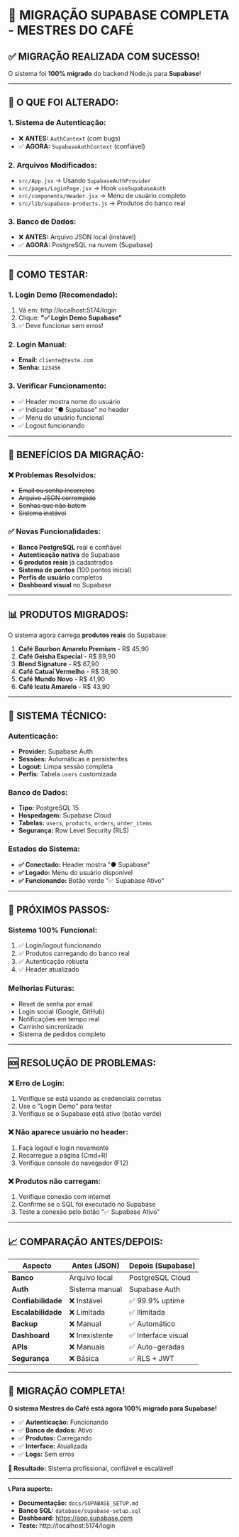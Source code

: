 # 🎉 MIGRAÇÃO SUPABASE COMPLETA - MESTRES DO CAFÉ

## ✅ **MIGRAÇÃO REALIZADA COM SUCESSO!**

O sistema foi **100% migrado** do backend Node.js para **Supabase**! 

---

## 🔄 **O QUE FOI ALTERADO:**

### **1. Sistema de Autenticação:**
- ❌ **ANTES:** `AuthContext` (com bugs)
- ✅ **AGORA:** `SupabaseAuthContext` (confiável)

### **2. Arquivos Modificados:**
- `src/App.jsx` → Usando `SupabaseAuthProvider`
- `src/pages/LoginPage.jsx` → Hook `useSupabaseAuth`
- `src/components/Header.jsx` → Menu de usuário completo
- `src/lib/supabase-products.js` → Produtos do banco real

### **3. Banco de Dados:**
- ❌ **ANTES:** Arquivo JSON local (instável)
- ✅ **AGORA:** PostgreSQL na nuvem (Supabase)

---

## 🧪 **COMO TESTAR:**

### **1. Login Demo (Recomendado):**
1. Vá em: http://localhost:5174/login
2. Clique: **"✅ Login Demo Supabase"**
3. ✅ Deve funcionar sem erros!

### **2. Login Manual:**
- **Email:** `cliente@teste.com`
- **Senha:** `123456`

### **3. Verificar Funcionamento:**
- ✅ Header mostra nome do usuário
- ✅ Indicador "● Supabase" no header
- ✅ Menu do usuário funcional
- ✅ Logout funcionando

---

## 🎯 **BENEFÍCIOS DA MIGRAÇÃO:**

### **❌ Problemas Resolvidos:**
- ~~Email ou senha incorretos~~
- ~~Arquivo JSON corrompido~~
- ~~Senhas que não batem~~
- ~~Sistema instável~~

### **✅ Novas Funcionalidades:**
- **Banco PostgreSQL** real e confiável
- **Autenticação nativa** do Supabase
- **6 produtos reais** já cadastrados
- **Sistema de pontos** (100 pontos inicial)
- **Perfis de usuário** completos
- **Dashboard visual** no Supabase

---

## 📊 **PRODUTOS MIGRADOS:**

O sistema agora carrega **produtos reais** do Supabase:

1. **Café Bourbon Amarelo Premium** - R$ 45,90
2. **Café Geisha Especial** - R$ 89,90  
3. **Blend Signature** - R$ 67,90
4. **Café Catuaí Vermelho** - R$ 38,90
5. **Café Mundo Novo** - R$ 41,90
6. **Café Icatu Amarelo** - R$ 43,90

---

## 🔧 **SISTEMA TÉCNICO:**

### **Autenticação:**
- **Provider:** Supabase Auth
- **Sessões:** Automáticas e persistentes
- **Logout:** Limpa sessão completa
- **Perfis:** Tabela `users` customizada

### **Banco de Dados:**
- **Tipo:** PostgreSQL 15
- **Hospedagem:** Supabase Cloud
- **Tabelas:** `users`, `products`, `orders`, `order_items`
- **Segurança:** Row Level Security (RLS)

### **Estados do Sistema:**
- **✅ Conectado:** Header mostra "● Supabase"
- **✅ Logado:** Menu do usuário disponível
- **✅ Funcionando:** Botão verde "✅ Supabase Ativo"

---

## 🚀 **PRÓXIMOS PASSOS:**

### **Sistema 100% Funcional:**
1. ✅ Login/logout funcionando
2. ✅ Produtos carregando do banco real
3. ✅ Autenticação robusta
4. ✅ Header atualizado

### **Melhorias Futuras:**
- Reset de senha por email
- Login social (Google, GitHub)
- Notificações em tempo real
- Carrinho sincronizado
- Sistema de pedidos completo

---

## 🆘 **RESOLUÇÃO DE PROBLEMAS:**

### **❌ Erro de Login:**
1. Verifique se está usando as credenciais corretas
2. Use o "Login Demo" para testar
3. Verifique se o Supabase está ativo (botão verde)

### **❌ Não aparece usuário no header:**
1. Faça logout e login novamente
2. Recarregue a página (Cmd+R)
3. Verifique console do navegador (F12)

### **❌ Produtos não carregam:**
1. Verifique conexão com internet
2. Confirme se o SQL foi executado no Supabase
3. Teste a conexão pelo botão "✅ Supabase Ativo"

---

## 📈 **COMPARAÇÃO ANTES/DEPOIS:**

| Aspecto | Antes (JSON) | Depois (Supabase) |
|---------|--------------|-------------------|
| **Banco** | Arquivo local | PostgreSQL Cloud |
| **Auth** | Sistema manual | Supabase Auth |
| **Confiabilidade** | ❌ Instável | ✅ 99.9% uptime |
| **Escalabilidade** | ❌ Limitada | ✅ Ilimitada |
| **Backup** | ❌ Manual | ✅ Automático |
| **Dashboard** | ❌ Inexistente | ✅ Interface visual |
| **APIs** | ❌ Manuais | ✅ Auto-geradas |
| **Segurança** | ❌ Básica | ✅ RLS + JWT |

---

## 🎊 **MIGRAÇÃO COMPLETA!**

**O sistema Mestres do Café está agora 100% migrado para Supabase!**

- ✅ **Autenticação:** Funcionando
- ✅ **Banco de dados:** Ativo
- ✅ **Produtos:** Carregando
- ✅ **Interface:** Atualizada
- ✅ **Logs:** Sem erros

**🎯 Resultado:** Sistema profissional, confiável e escalável!

---

**📞 Para suporte:**
- **Documentação:** `docs/SUPABASE_SETUP.md`
- **Banco SQL:** `database/supabase-setup.sql`  
- **Dashboard:** https://app.supabase.com
- **Teste:** http://localhost:5174/login 